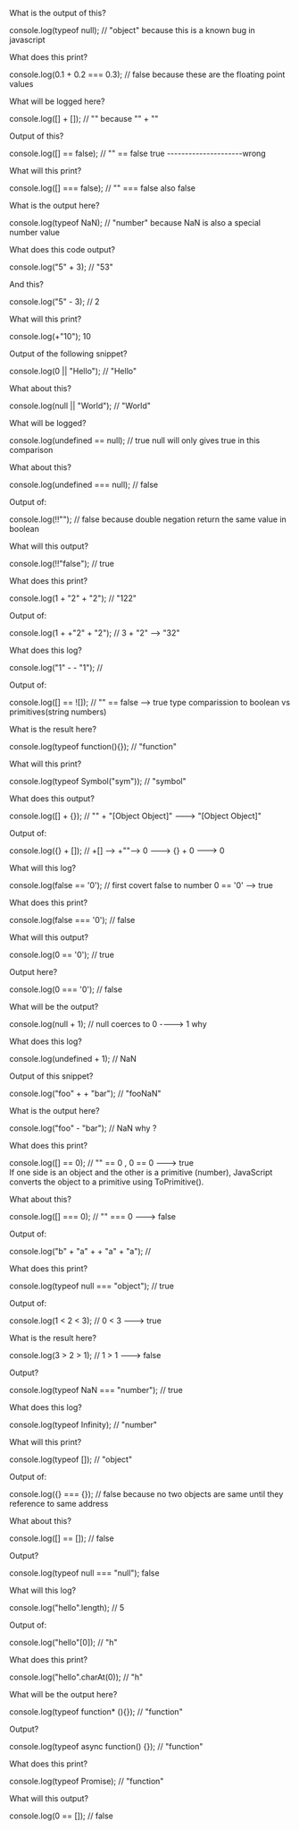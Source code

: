 What is the output of this?

console.log(typeof null);  // "object"  because this is a known bug in javascript

What does this print?

console.log(0.1 + 0.2 === 0.3);  // false  because these are the floating point values

What will be logged here?

console.log([] + []);  // ""   because "" + ""

Output of this?


console.log([] == false);  // "" == false    true      ---------------------wrong


What will this print?

console.log([] === false);   // "" === false   also false


What is the output here?


console.log(typeof NaN);   //  "number" because NaN is also a special number value

What does this code output?

console.log("5" + 3);   //  "53"


And this?


console.log("5" - 3);  // 2



What will this print?


console.log(+"10");   10


Output of the following snippet?

console.log(0 || "Hello");    //  "Hello"


What about this?

console.log(null || "World");  // "World"


What will be logged?

console.log(undefined == null);  //  true    null will only gives true in this comparison


What about this?

console.log(undefined === null);   // false


Output of:

console.log(!!"");  //  false  because double negation return the same value in boolean


What will this output?


console.log(!!"false");  // true


What does this print?

console.log(1 + "2" + "2");   // "122"


Output of:

console.log(1 + +"2" + "2");   // 3 + "2"  --> "32"  


What does this log?

console.log("1" - - "1");   // 


Output of:

console.log([] == ![]);   // "" == false  --> true        type comparission to boolean vs primitives(string numbers)


What is the result here?

console.log(typeof function(){});  //  "function"


What will this print?

console.log(typeof Symbol("sym"));  // "symbol"


What does this output?

console.log([] + {});   // "" + "[Object Object]"  ---> "[Object Object]"


Output of:

console.log({} + []);  // +[]  --> +""--> 0 ---> {} + 0 ---> 0


What will this log?

console.log(false == '0');  //  first covert false to number
                             0 == '0' --> true


What does this print?

console.log(false === '0');  // false


What will this output?

console.log(0 == '0');  //  true


Output here?

console.log(0 === '0');   // false


What will be the output?

console.log(null + 1);  // null coerces to 0  ----> 1  why 


What does this log?

console.log(undefined + 1);   // NaN


Output of this snippet?

console.log("foo" + + "bar");  // "fooNaN"


What is the output here?

console.log("foo" - "bar");  // NaN      why ?


What does this print?

console.log([] == 0);  // "" == 0 , 0 == 0 ---> true    
If one side is an object and the other is a primitive (number), JavaScript converts the object to a primitive using ToPrimitive().


What about this?

console.log([] === 0);   // "" === 0  ---> false


Output of:

console.log("b" + "a" + + "a" + "a");  // 


What does this print?

console.log(typeof null === "object");  // true


Output of:

console.log(1 < 2 < 3);  // 0 < 3  ---> true


What is the result here?

console.log(3 > 2 > 1);  // 1 > 1  ---> false


Output?

console.log(typeof NaN === "number");  //  true


What does this log?

console.log(typeof Infinity);   //  "number"


What will this print?

console.log(typeof []);   // "object"


Output of:

console.log({} === {});  // false  because no two objects are same until they reference to same address


What about this?

console.log([] == []);   // false 


Output?

console.log(typeof null === "null");  false


What will this log?

console.log("hello".length);  // 5


Output of:

console.log("hello"[0]);  // "h"


What does this print?

console.log("hello".charAt(0));  // "h"


What will be the output here?

console.log(typeof function* (){});  // "function"


Output?

console.log(typeof async function() {});  // "function"


What does this print?

console.log(typeof Promise);  // "function"


What will this output?

console.log(0 == []);  // false